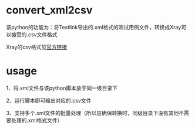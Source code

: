 # convert_xml2csv

该python的功能为：将Testlink导出的.xml格式的测试用例文件，转换成Xray可以接受的.csv文件格式

Xray的csv格式见[官方链接](https://confluence.xpand-it.com/display/public/XRAY/Importing+Manual+Tests+using+Test+Case+Importer)

# usage

1、将.xml文件与该python脚本放于同一级目录下

2、运行脚本即可输出对应的.csv文件

3、支持多个.xml文件的批量处理（所以应确保转换时，同级目录下没有其他不需要处理的.xml格式文件）